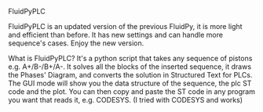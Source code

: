 FluidPyPLC

FluidPyPLC is an updated version of the previous FluidPy, it is more light and efficient than before. It has new settings and can handle more sequence's cases.
Enjoy the new version.

What is FluidPyPLC?
It's a python script that takes any sequence of pistons e.g. A+/B-/B+/A-. It solves all the blocks of the inserted sequence, it draws the Phases' Diagram, and converts the solution in Structured Text for PLCs. The GUI mode will show you the data structure of the sequence, the plc ST code and the plot. You can then copy and paste the ST code in any program you want that reads it, e.g. CODESYS.
(I tried with CODESYS and works)